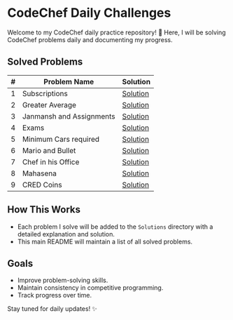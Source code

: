 # CodeChef Daily Challenges

Welcome to my CodeChef daily practice repository! 🚀 
Here, I will be solving CodeChef problems daily and documenting my progress.

## Solved Problems

| # | Problem Name             | Solution                                         |
|---|--------------------------|--------------------------------------------------|
| 1 | Subscriptions            | [Solution](<Solutions/Difficulty 504/READme.md>) |
| 2 | Greater Average          | [Solution](<Solutions/Difficulty 500/READme.md>) |
| 3 | Janmansh and Assignments | [Solution](<Solutions/Difficulty 513/READme.md>) |
| 4 | Exams                    | [Solution](<Solutions/Difficulty 519/READme.md>) |
| 5 | Minimum Cars required    | [Solution](<Solutions/Difficulty 608/READme.md>) |
| 6 | Mario and Bullet         | [Solution](<Solutions/Difficulty 650/READme.md>) |
| 7 | Chef in his Office       | [Solution](<Solutions/Difficulty 532/READme.md>) |
| 8 | Mahasena                 | [Solution](<Solutions/Difficulty 533/READme.md>) 
| 9 | CRED Coins               | [Solution](<Solutions/Difficulty 539/READme.md>) |

## How This Works
- Each problem I solve will be added to the `Solutions` directory with a detailed explanation and solution.
- This main README will maintain a list of all solved problems.

## Goals
- Improve problem-solving skills.
- Maintain consistency in competitive programming.
- Track progress over time.

Stay tuned for daily updates! ✨
